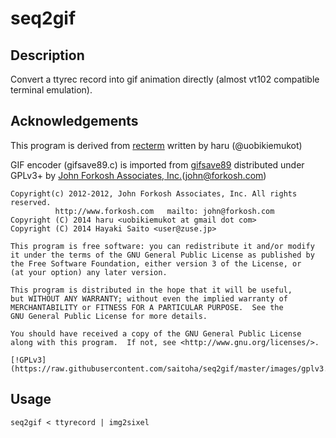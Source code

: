 seq2gif
=======

Description
------------

Convert a ttyrec record into gif animation directly
(almost vt102 compatible terminal emulation).


Acknowledgements
----------------

This program is derived from [recterm](https://github.com/uobikiemukot/recterm)
written by haru <uobikiemukot at gmail dot com> (@uobikiemukot)

GIF encoder (gifsave89.c) is imported from [gifsave89](http://www.forkosh.com/gifsave90.html)
distributed under GPLv3+ by [John Forkosh Associates, Inc.](http://www.forkosh.com)(john@forkosh.com)

    Copyright(c) 2012-2012, John Forkosh Associates, Inc. All rights reserved.
              http://www.forkosh.com   mailto: john@forkosh.com
    Copyright (C) 2014 haru <uobikiemukot at gmail dot com>
    Copyright (C) 2014 Hayaki Saito <user@zuse.jp>
   
    This program is free software: you can redistribute it and/or modify
    it under the terms of the GNU General Public License as published by
    the Free Software Foundation, either version 3 of the License, or
    (at your option) any later version.
   
    This program is distributed in the hope that it will be useful,
    but WITHOUT ANY WARRANTY; without even the implied warranty of
    MERCHANTABILITY or FITNESS FOR A PARTICULAR PURPOSE.  See the
    GNU General Public License for more details.
   
    You should have received a copy of the GNU General Public License
    along with this program.  If not, see <http://www.gnu.org/licenses/>.

    [!GPLv3](https://raw.githubusercontent.com/saitoha/seq2gif/master/images/gplv3.png)

Usage
-----

```
seq2gif < ttyrecord | img2sixel
```

